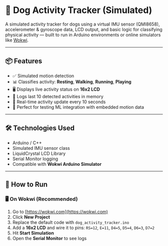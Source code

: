 # 🐶 Dog Activity Tracker (Simulated)

A simulated activity tracker for dogs using a virtual IMU sensor (QMI8658), accelerometer & gyroscope data, LCD output, and basic logic for classifying physical activity — built to run in Arduino environments or online simulators like [Wokwi](https://wokwi.com/).

---

## 📦 Features

- ✅ Simulated motion detection
- 📊 Classifies activity: **Resting**, **Walking**, **Running**, **Playing**
- 🖥️ Displays live activity status on **16x2 LCD**
- 📓 Logs last 10 detected activities in memory
- 🔄 Real-time activity update every 10 seconds
- 🧪 Perfect for testing ML integration with embedded motion data

---

## 🛠️ Technologies Used

- Arduino / C++
- Simulated IMU sensor class
- LiquidCrystal LCD Library
- Serial Monitor logging
- Compatible with **Wokwi Arduino Simulator**

---

## 🧪 How to Run

### 🖥️ On Wokwi (Recommended)

1. Go to [https://wokwi.com](https://wokwi.com)
2. Click **New Project**
3. Replace the default code with `dog_activity_tracker.ino`
4. Add a **16x2 LCD** and wire it to pins: `RS=12`, `E=11`, `D4=5`, `D5=4`, `D6=3`, `D7=2`
5. Hit **Start Simulation**
6. Open the **Serial Monitor** to see logs
